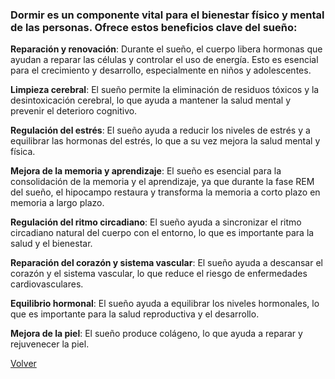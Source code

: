 ### Dormir es un componente vital para el bienestar físico y mental de las personas. Ofrece estos beneficios clave del sueño:

**Reparación y renovación**: Durante el sueño, el cuerpo libera hormonas que ayudan a reparar las células y controlar el uso de energía. Esto es esencial para el crecimiento y desarrollo, especialmente en niños y adolescentes.

**Limpieza cerebral**: El sueño permite la eliminación de residuos tóxicos y la desintoxicación cerebral, lo que ayuda a mantener la salud mental y prevenir el deterioro cognitivo.

**Regulación del estrés**: El sueño ayuda a reducir los niveles de estrés y a equilibrar las hormonas del estrés, lo que a su vez mejora la salud mental y física.

**Mejora de la memoria y aprendizaje**: El sueño es esencial para la consolidación de la memoria y el aprendizaje, ya que durante la fase REM del sueño, el hipocampo restaura y transforma la memoria a corto plazo en memoria a largo plazo.

**Regulación del ritmo circadiano**: El sueño ayuda a sincronizar el ritmo circadiano natural del cuerpo con el entorno, lo que es importante para la salud y el bienestar.

**Reparación del corazón y sistema vascular**: El sueño ayuda a descansar el corazón y el sistema vascular, lo que reduce el riesgo de enfermedades cardiovasculares.

**Equilibrio hormonal**: El sueño ayuda a equilibrar los niveles hormonales, lo que es importante para la salud reproductiva y el desarrollo.

**Mejora de la piel**: El sueño produce colágeno, lo que ayuda a reparar y rejuvenecer la piel.

[Volver](https://github.com/awpzz/zzZ/blob/main/README.md)
